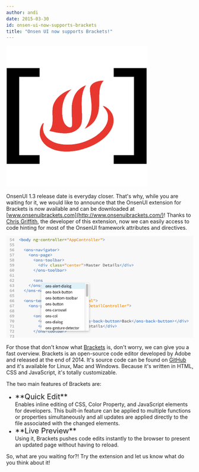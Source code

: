 ```yaml
---
author: andi
date: 2015-03-30
id: onsen-ui-now-supports-brackets
title: "Onsen UI now supports Brackets!"
---
```


![Onsen UI + Brankets Intro](/blog/content/images/2015/Mar/onsenuiBrackets.png)

OnsenUI 1.3 release date is everyday closer. That's why, while you are waiting for it, we would like to announce that the OnsenUI extension for Brackets is now available and can be downloaded at [www.onsenuibrackets.com](http://www.onsenuibrackets.com/)! Thanks to [Chris Griffith](https://twitter.com/ChrisGriffith), the developer of this extension, now we can easily access to code hinting for most of the OnsenUI framework attributes and directives.

![Onsen UI + Brackets Intro](/blog/content/images/2015/Mar/onsenuiBrackets-screenshot.png)

For those that don't know what [Brackets](http://brackets.io/) is, don't worry, we can give you a fast overview. Brackets is an open-source code editor developed by Adobe and released at the end of 2014. It's source code can be found on [GitHub](https://github.com/adobe/brackets) and it's available for Linux, Mac and Windows. Because it's written in HTML, CSS and JavaScript, it's totally customizable.

The two main features of Brackets are:

* <div style="font-size: 20px">**Quick Edit**</div> Enables inline editing of CSS, Color Property, and JavaScript elements for developers. This built-in feature can be applied to multiple functions or properties simultaneously and all updates are applied directly to the file associated with the changed elements.

* <div style="font-size: 20px">**Live Preview**</div> Using it, Brackets pushes code edits instantly to the browser to present an updated page without having to reload.

So, what are you waiting for?! Try the extension and let us know what do you think about it!